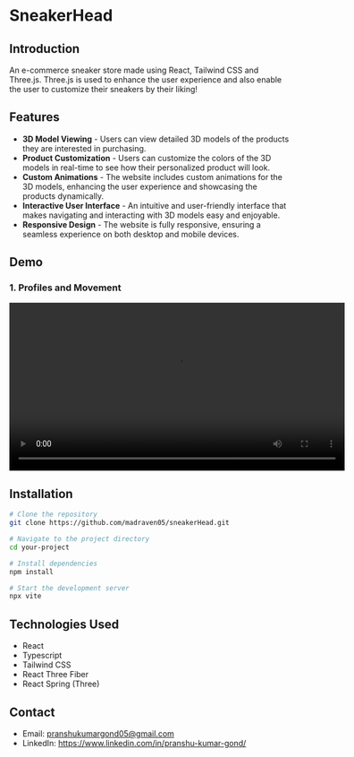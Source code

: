 # SneakerHead

## Introduction
An e-commerce sneaker store made using React, Tailwind CSS and Three.js. Three.js is used to enhance the user experience and also enable the user to customize their sneakers by their liking!

## Features
- **3D Model Viewing** - Users can view detailed 3D models of the products they are interested in purchasing.
- **Product Customization** - Users can customize the colors of the 3D models in real-time to see how their personalized product will look.
- **Custom Animations** - The website includes custom animations for the 3D models, enhancing the user experience and showcasing the products dynamically.
- **Interactive User Interface** - An intuitive and user-friendly interface that makes navigating and interacting with 3D models easy and enjoyable.
- **Responsive Design** - The website is fully responsive, ensuring a seamless experience on both desktop and mobile devices.
## Demo
### 1. Profiles and Movement
<video src="assets/profiles.mp4" height=300></video>

## Installation
```bash
# Clone the repository
git clone https://github.com/madraven05/sneakerHead.git

# Navigate to the project directory
cd your-project

# Install dependencies
npm install

# Start the development server
npx vite
```

## Technologies Used
- React
- Typescript
- Tailwind CSS
- React Three Fiber
- React Spring (Three)

## Contact
- Email: pranshukumargond05@gmail.com
- LinkedIn: https://www.linkedin.com/in/pranshu-kumar-gond/
